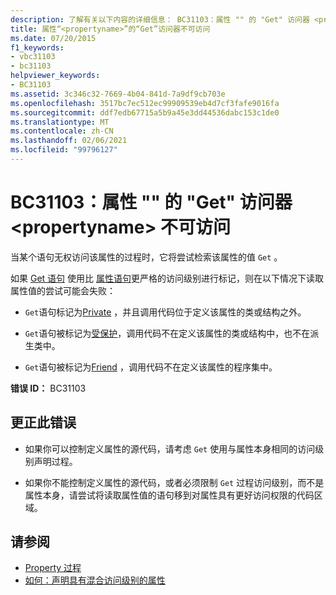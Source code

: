 ```yaml
---
description: 了解有关以下内容的详细信息： BC31103：属性 "" 的 "Get" 访问器 <propertyname> 不可访问
title: 属性“<propertyname>”的“Get”访问器不可访问
ms.date: 07/20/2015
f1_keywords:
- vbc31103
- bc31103
helpviewer_keywords:
- BC31103
ms.assetid: 3c346c32-7669-4b04-841d-7a9df9cb703e
ms.openlocfilehash: 3517bc7ec512ec99909539eb4d7cf3fafe9016fa
ms.sourcegitcommit: ddf7edb67715a5b9a45e3dd44536dabc153c1de0
ms.translationtype: MT
ms.contentlocale: zh-CN
ms.lasthandoff: 02/06/2021
ms.locfileid: "99796127"
---
```

# <a name="bc31103-get-accessor-of-property-propertyname-is-not-accessible"></a>BC31103：属性 "" 的 "Get" 访问器 \<propertyname> 不可访问

当某个语句无权访问该属性的过程时，它将尝试检索该属性的值 `Get` 。

 如果 [Get 语句](../statements/get-statement.md) 使用比 [属性语句](../statements/property-statement.md)更严格的访问级别进行标记，则在以下情况下读取属性值的尝试可能会失败：

- `Get`语句标记为[Private](../modifiers/private.md) ，并且调用代码位于定义该属性的类或结构之外。

- `Get`语句被标记为[受保护](../modifiers/protected.md)，调用代码不在定义该属性的类或结构中，也不在派生类中。

- `Get`语句被标记为[Friend](../modifiers/friend.md) ，调用代码不在定义该属性的程序集中。

 **错误 ID：** BC31103

## <a name="to-correct-this-error"></a>更正此错误

- 如果你可以控制定义属性的源代码，请考虑 `Get` 使用与属性本身相同的访问级别声明过程。

- 如果你不能控制定义属性的源代码，或者必须限制 `Get` 过程访问级别，而不是属性本身，请尝试将读取属性值的语句移到对属性具有更好访问权限的代码区域。

## <a name="see-also"></a>请参阅

- [Property 过程](../../programming-guide/language-features/procedures/property-procedures.md)
- [如何：声明具有混合访问级别的属性](../../programming-guide/language-features/procedures/how-to-declare-a-property-with-mixed-access-levels.md)
